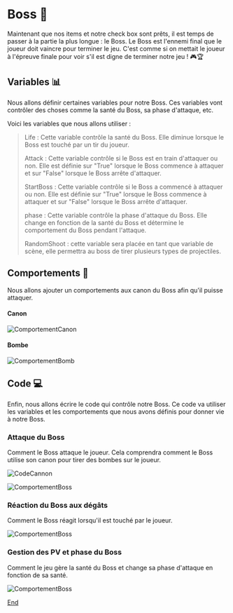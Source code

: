 # Boss 👹

Maintenant que nos items et notre check box sont prêts, il est temps de passer à la partie la plus longue : le Boss. Le Boss est l'ennemi final que le joueur doit vaincre pour terminer le jeu. C'est comme si on mettait le joueur à l'épreuve finale pour voir s'il est digne de terminer notre jeu ! 🎮🏆

## Variables 📊 
Nous allons définir certaines variables pour notre Boss. Ces variables vont contrôler des choses comme la santé du Boss, sa phase d'attaque, etc.

Voici les variables que nous allons utiliser :

>Life : Cette variable contrôle la santé du Boss. Elle diminue lorsque le Boss est touché par un tir du joueur.
>
>Attack : Cette variable contrôle si le Boss est en train d'attaquer ou non. Elle est définie sur "True" lorsque le Boss commence à attaquer et sur "False" lorsque le Boss arrête d'attaquer.
>
>StartBoss : Cette variable contrôle si le Boss a commencé à attaquer ou non. Elle est définie sur "True" lorsque le Boss commence à attaquer et sur "False" lorsque le Boss arrête d'attaquer.
>
>phase : Cette variable contrôle la phase d'attaque du Boss. Elle change en fonction de la santé du Boss et détermine le comportement du Boss pendant l'attaque.
>
>RandomShoot : cette variable sera placée en tant que variable de scène, elle permettra au boss de tirer plusieurs types de projectiles.

## Comportements 🧠
Nous allons ajouter un comportements aux canon du Boss afin qu'il puisse attaquer.

#### Canon

![ComportementCanon](Images/ComportementCanon.png)

#### Bombe

![ComportementBomb](Images/ComportementBomb.png)

## Code 💻 

Enfin, nous allons écrire le code qui contrôle notre Boss. Ce code va utiliser les variables et les comportements que nous avons définis pour donner vie à notre Boss.

### Attaque du Boss 

Comment le Boss attaque le joueur. Cela comprendra comment le Boss utilise son canon pour tirer des bombes sur le joueur.

![CodeCannon](Images/CanonCode.png)

![ComportementBoss](Images/BombCode.png)

### Réaction du Boss aux dégâts 

Comment le Boss réagit lorsqu'il est touché par le joueur.

![ComportementBoss](Images/HitBoss.png)

### Gestion des PV et phase du Boss 

Comment le jeu gère la santé du Boss et change sa phase d'attaque en fonction de sa santé.

![ComportementBoss](Images/PVBoss.png)

[End](https://github.com/g404-code-gaming/DoomLike_CodeGaming/blob/main/Création-Du-Jeu/09_Bravo.md)
